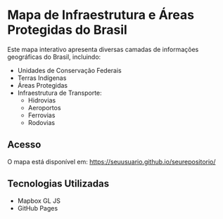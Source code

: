 # Mapa de Infraestrutura e Áreas Protegidas do Brasil

Este mapa interativo apresenta diversas camadas de informações geográficas do Brasil, incluindo:

- Unidades de Conservação Federais
- Terras Indígenas
- Áreas Protegidas
- Infraestrutura de Transporte:
  - Hidrovias
  - Aeroportos
  - Ferrovias
  - Rodovias

## Acesso

O mapa está disponível em: https://seuusuario.github.io/seurepositorio/

## Tecnologias Utilizadas

- Mapbox GL JS
- GitHub Pages
